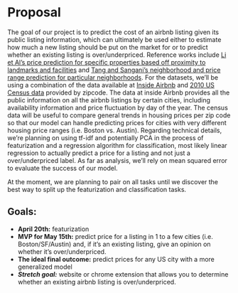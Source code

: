 # Proposal

The goal of our project is to predict the cost of an airbnb listing given its public listing information, which can ultimately be used either to estimate how much a new listing should be put on the market for or to predict whether an existing listing is over/underpriced. 
Reference works include [Li et Al’s price prediction for specific properties based off proximity to landmarks and facilities](http://www.public.asu.edu/~swang187/publications/Price_Recommendation.pdf) and [Tang and Sangani’s neighborhood and price range prediction for particular neighborhoods](http://cs229.stanford.edu/proj2015/236_report.pdf).
For the datasets, we’ll be using a combination of the data available at [Inside Airbnb](http://www.insideairbnb.com) and [2010 US Census data](https://www.census.gov) provided by zipcode. The data at inside Airbnb provides all the public information on all the airbnb listings by certain cities, including availability information and price fluctuation by day of the year. The census data will be useful to compare general trends in housing prices per zip code so that our model can handle predicting prices for cities with very different housing price ranges (i.e. Boston vs. Austin). 
Regarding technical details, we’re planning on using tf-idf and potentially PCA in the process of featurization and a regression algorithm for classification, most likely linear regression to actually predict a price for a listing and not just a over/underpriced label. As far as analysis, we’ll rely on mean squared error to evaluate the success of our model.

At the moment, we are planning to pair on all tasks until we discover the best way to split up the featurization and classification tasks.

## Goals:
* **April 20th:** featurization
* **MVP for May 15th:** predict price for a listing in 1 to a few cities (i.e. Boston/SF/Austin) and, if it’s an existing listing, give an opinion on whether it’s over/underpriced.
* **The ideal final outcome:** predict prices for any US city with a more generalized model
* ***Stretch goal:*** website or chrome extension that allows you to determine whether an existing airbnb listing is over/underpriced.
